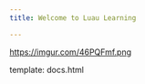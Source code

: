 ```yaml
---
title: Welcome to Luau Learning

---
```


https://imgur.com/46PQFmf.png

template: docs.html

